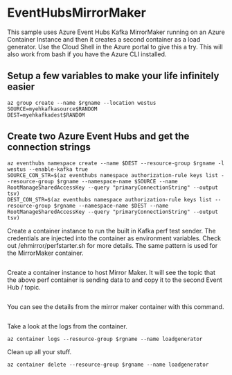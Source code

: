 # EventHubsMirrorMaker
This sample uses Azure Event Hubs Kafka MirrorMaker running on an Azure Container Instance and then it creates a second container as a load generator. Use the Cloud Shell in the Azure portal to give this a try. This will also work from bash if you have the Azure CLI installed.

## Setup a few variables to make your life infinitely easier
```rgname=mmrg$RANDOM
az group create --name $rgname --location westus
SOURCE=myehkafkasource$RANDOM
DEST=myehkafkadest$RANDOM
```
## Create two Azure Event Hubs and get the connection strings

```az eventhubs namespace create --name $SOURCE --resource-group $rgname -l westus --enable-kafka true
az eventhubs namespace create --name $DEST --resource-group $rgname -l westus --enable-kafka true
SOURCE_CON_STR=$(az eventhubs namespace authorization-rule keys list --resource-group $rgname --namespace-name $SOURCE --name RootManageSharedAccessKey --query "primaryConnectionString" --output tsv)
DEST_CON_STR=$(az eventhubs namespace authorization-rule keys list --resource-group $rgname --namespace-name $DEST --name RootManageSharedAccessKey --query "primaryConnectionString" --output tsv)
```
Create a container instance to run the built in Kafka perf test sender. The credentials are injected into the container as environment variables. Check out /ehmirror/perfstarter.sh for more details. The same pattern is used for the MirrorMaker container.
```az container create --resource-group $rgname --name loadgenerator --image confluentinc/cp-kafka --gitrepo-url https://github.com/djrosanova/EventHubsMirrorMaker --gitrepo-mount-path /mnt/EventHubsMirrorMaker --command-line "/bin/bash ./mnt/EventHubsMirrorMaker/ehmirror/perfstarter.sh -d $SOURCE_CON_STR" --restart-policy OnFailure --environment-variables SOURCE_CON_STR="$SOURCE_CON_STR" 
```

Create a container instance to host Mirror Maker. It will see the topic that the above perf container is sending data to and copy it to the second Event Hub / topic. 
```az container create --resource-group $rgname --name mirrormaker --image confluentinc/cp-kafka --gitrepo-url https://github.com/djrosanova/EventHubsMirrorMaker --gitrepo-mount-path /mnt/EventHubsMirrorMaker --command-line "/bin/bash ./mnt/EventHubsMirrorMaker/ehmirror/mirrorstart.sh " --environment-variables SOURCE_CON_STR="$SOURCE_CON_STR" DEST_CON_STR="$DEST_CON_STR"
```

You can see the details from the mirror maker container with this command.
```az container show --resource-group $rgname --name mirrormaker
```

Take a look at the logs from the container.
```az container logs --resource-group $rgname --name mirrormaker
az container logs --resource-group $rgname --name loadgenerator 
```
Clean up all your stuff.
```az container delete --resource-group $rgname --name mirrormaker
az container delete --resource-group $rgname --name loadgenerator 
```
